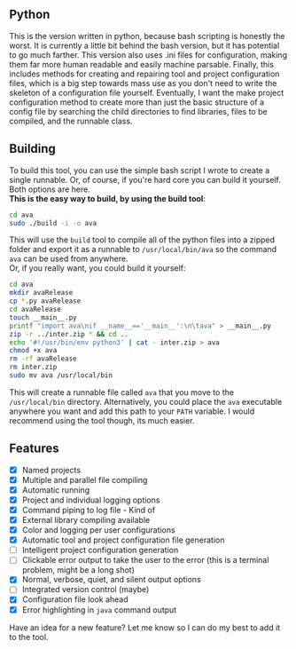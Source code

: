## Python ##
This is the version written in python, because bash scripting is honestly the worst.  It is currently a little bit behind the bash version, but it has potential to go much farther.  This version also 
uses .ini files for configuration, making them far more human readable and easily machine parsable.  Finally, this includes methods for creating and repairing tool and project configuration files, which 
is a big step towards mass use as you don't need to write the skeleton of a configuration file yourself.  Eventually, I want the make project configuration method to create more than just the basic structure 
of a config file by searching the child directories to find libraries, files to be compiled, and the runnable class.

## Building ##
To build this tool, you can use the simple bash script I wrote to create a single runnable. Or, of course, if you're hard core you can build it yourself. Both options 
are here.<br/>
**This is the easy way to build, by using the build tool**:
```bash
cd ava
sudo ./build -i -o ava
```
This will use the `build` tool to compile all of the python files into a zipped folder and export it as a runnable to `/usr/local/bin/ava` so the command `ava` can be used from anywhere.<br/>
Or, if you really want, you could build it yourself:
```bash
cd ava
mkdir avaRelease
cp *.py avaRelease
cd avaRelease
touch __main__.py
printf "import ava\nif __name__=='__main__':\n\tava" > __main__.py
zip -r ../inter.zip * && cd ..
echo '#!/usr/bin/env python3' | cat - inter.zip > ava
chmod +x ava
rm -rf avaRelease
rm inter.zip
sudo mv ava /usr/local/bin
```
This will create a runnable file called `ava` that you move to the `/usr/local/bin` directory. Alternatively, you could place the `ava` executable anywhere you want and add this path 
to your `PATH` variable. I would recommend using the tool though, its much easier.

## Features ##
- [X] Named projects
- [X] Multiple and parallel file compiling
- [X] Automatic running
- [X] Project and individual logging options
- [X] Command piping to log file - Kind of
- [X] External library compiling available
- [X] Color and logging per user configurations
- [X] Automatic tool and project configuration file generation
- [ ] Intelligent project configuration generation
- [ ] Clickable error output to take the user to the error (this is a terminal problem, might be a long shot)
- [X] Normal, verbose, quiet, and silent output options
- [ ] Integrated version control (maybe)
- [X] Configuration file look ahead
- [X] Error highlighting in `java` command output

Have an idea for a new feature? Let me know so I can do my best to add it to the tool.
